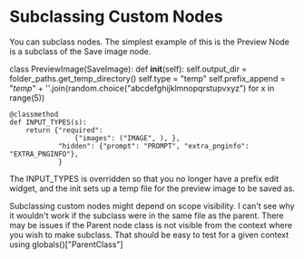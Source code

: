 # Subclassing Custom Nodes

You can subclass nodes. The simplest example of this is the Preview Node is a subclass of the Save image node.

class PreviewImage(SaveImage):
    def __init__(self):
        self.output_dir = folder_paths.get_temp_directory()
        self.type = "temp"
        self.prefix_append = "_temp_" + ''.join(random.choice("abcdefghijklmnopqrstupvxyz") for x in range(5))

    @classmethod
    def INPUT_TYPES(s):
        return {"required":
                    {"images": ("IMAGE", ), },
                "hidden": {"prompt": "PROMPT", "extra_pnginfo": "EXTRA_PNGINFO"},
                } 
The INPUT_TYPES is overridden so that you no longer have a prefix edit widget, and the init sets up a temp file for the preview image to be saved as.

Subclassing custom nodes might depend on scope visibility. I can't see why it wouldn't work if the subclass were in the same file as the parent. There may be issues if the Parent node class is not visible from the context where you wish to make subclass. That should be easy to test for a given context using globals()["ParentClass"]